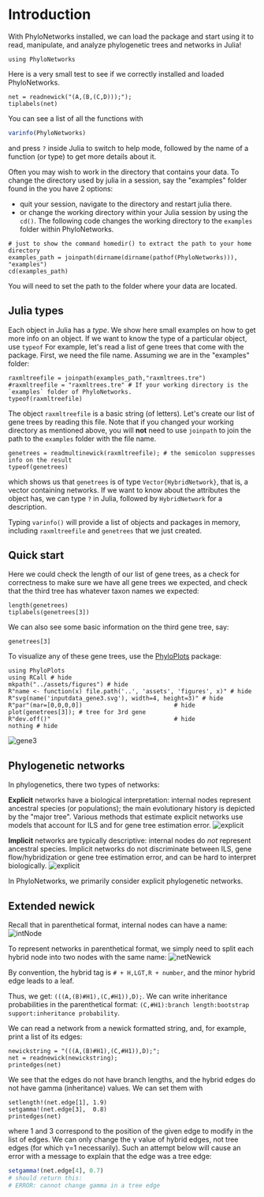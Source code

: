 # Introduction

With PhyloNetworks installed, we can load the package and start using it to read, manipulate,
 and analyze phylogenetic trees and networks in Julia!

```@repl intro
using PhyloNetworks
```

Here is a very small test to see if we correctly installed and loaded PhyloNetworks.

```@repl intro
net = readnewick("(A,(B,(C,D)));");
tiplabels(net)
```

You can see a list of all the functions with
```julia
varinfo(PhyloNetworks)
```
and press `?` inside Julia to switch to help mode,
followed by the name of a function (or type) to get more details about it.

Often you may wish to work in the directory that contains your data. To change the directory used by julia in a session, say the "examples" folder found in the  you have 2 options:

- quit your session, navigate to the directory and restart julia there.
- or change the working directory within your Julia session by using the `cd()`.
The following code changes the working directory to the `examples` folder within PhyloNetworks.
```@repl intro
# just to show the command homedir() to extract the path to your home directory
examples_path = joinpath(dirname(dirname(pathof(PhyloNetworks))), "examples")
cd(examples_path)
```
You will need to set the path to the folder where your data are located.


## Julia types

Each object in Julia has a *type*. We show here small examples on how to get more
info on an object.
If we want to know the type of a particular object, use `typeof`
For example, let's read a list of gene trees that come with the package.
First, we need the file name. Assuming we are in the "examples" folder:  


```@repl intro
raxmltreefile = joinpath(examples_path,"raxmltrees.tre")
#raxmltreefile = "raxmltrees.tre" # If your working directory is the `examples` folder of PhyloNetworks.
typeof(raxmltreefile)
```
The object `raxmltreefile` is a basic string (of letters).
Let's create our list of gene trees by reading this file. Note that if you changed your working directory as mentioned above,
 you will **not** need to use `joinpath` to join the path to the `examples` folder with the file name.

```@repl intro
genetrees = readmultinewick(raxmltreefile); # the semicolon suppresses info on the result
typeof(genetrees)
```
which shows us that `genetrees` is of type `Vector{HybridNetwork}`, that is,
a vector containing networks.
If we want to know about the attributes the object has, we can type `?` in Julia,
followed by `HybridNetwork` for a description.

Typing `varinfo()` will provide a list of objects and packages in memory,
including `raxmltreefile` and `genetrees` that we just created.

## Quick start

Here we could check the length of our list of gene trees, as a check for correctness
to make sure we have all gene trees we expected, and check that the third tree
has whatever taxon names we expected:

```@repl intro
length(genetrees)
tiplabels(genetrees[3])
```

We can also see some basic information on the third gene tree, say:
```@repl intro
genetrees[3]
```
To visualize any of these gene trees, use the
[PhyloPlots](https://github.com/juliaphylo/PhyloPlots.jl) package:
```@repl intro
using PhyloPlots
using RCall # hide
mkpath("../assets/figures") # hide
R"name <- function(x) file.path('..', 'assets', 'figures', x)" # hide
R"svg(name('inputdata_gene3.svg'), width=4, height=3)" # hide
R"par"(mar=[0,0,0,0])                          # hide
plot(genetrees[3]); # tree for 3rd gene
R"dev.off()"                                   # hide
nothing # hide
```
![gene3](../assets/figures/inputdata_gene3.svg)



## Phylogenetic networks
In phylogenetics, there two types of networks:

**Explicit** networks have a biological interpretation:
internal nodes represent ancestral species (or populations);
the main evolutionary history is depicted by the "major tree".
Various methods that estimate explicit networks use models
that account for ILS and for gene tree estimation error.
![explicit](../../src/assets/explicit.png)

**Implicit** networks are typically descriptive:
internal nodes do *not* represent ancestral species.
Implicit networks do not discriminate between ILS,
gene flow/hybridization or gene tree estimation error,
and can be hard to interpret biologically.
![explicit](../../src/assets/implicit.png)

In PhyloNetworks, we primarily consider explicit phylogenetic networks.

## Extended newick

Recall that in parenthetical format, internal nodes can have a name:
![intNode](../../src/assets/intNode.png)

To represent networks in parenthetical format, we simply need to split
each hybrid node into two nodes with the same name:
![netNewick](../../src/assets/netNewick.png)

By convention, the hybrid tag is `# + H,LGT,R + number`, and the minor
hybrid edge leads to a leaf.

Thus, we get: `(((A,(B)#H1),(C,#H1)),D);`. We can write inheritance
probabilities in the parenthetical format: `(C,#H1):branch
length:bootstrap support:inheritance probability`.

We can read a network from a newick formatted string,
and, for example, print a list of its edges:

```@repl intro
newickstring = "(((A,(B)#H1),(C,#H1)),D);";
net = readnewick(newickstring);
printedges(net)
```

We see that the edges do not have branch lengths,
and the hybrid edges do not have gamma (inheritance) values.
We can set them with

```@repl intro
setlength!(net.edge[1], 1.9)
setgamma!(net.edge[3],  0.8)
printedges(net)
```
where 1 and 3 correspond to the position of the given edge to modify in the list of edges.
We can only change the γ value of hybrid edges,
not tree edges (for which γ=1 necessarily).
Such an attempt below will cause an error with a message to explain that
the edge was a tree edge:
```julia
setgamma!(net.edge[4], 0.7)
# should return this:
# ERROR: cannot change gamma in a tree edge
```